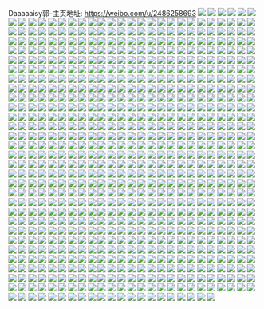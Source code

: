 Daaaaaisy郭-主页地址: https://weibo.com/u/2486258693 
![](https://wx4.sinaimg.cn/mw2000/94314c05ly1h9icnd72n7j20u0140491.jpg) 
![](https://wx4.sinaimg.cn/mw2000/94314c05ly1h9icneitvwj20u0140dq9.jpg) 
![](https://wx4.sinaimg.cn/mw2000/94314c05ly1h9icng8a59j20u0140tjy.jpg) 
![](https://wx4.sinaimg.cn/mw2000/94314c05ly1h9icnihebij20u0140gxl.jpg) 
![](https://wx4.sinaimg.cn/mw2000/94314c05ly1h8qrmyqh47j229i325qv6.jpg) 
![](https://wx4.sinaimg.cn/mw2000/94314c05ly1h8qrmxrlgdj20u0140qc4.jpg) 
![](https://wx4.sinaimg.cn/mw2000/94314c05ly1h8qrmzq7c1j235s2dc7wi.jpg) 
![](https://wx4.sinaimg.cn/mw2000/94314c05ly1h864pkay0zj20u014043g.jpg) 
![](https://wx4.sinaimg.cn/mw2000/94314c05ly1h864pkligpj20u0140jwb.jpg) 
![](https://wx4.sinaimg.cn/mw2000/94314c05ly1h7pvfwj2trj20u0140k12.jpg) 
![](https://wx4.sinaimg.cn/mw2000/94314c05ly1h7olfxv8mej23402c0qv6.jpg) 
![](https://wx4.sinaimg.cn/mw2000/94314c05ly1h72ir4ere6j20u0140mxr.jpg) 
![](https://wx4.sinaimg.cn/mw2000/94314c05ly1h72ir4mg4yj20u014074w.jpg) 
![](https://wx4.sinaimg.cn/mw2000/94314c05ly1h72ir42x04j22dc35su0x.jpg) 
![](https://wx4.sinaimg.cn/mw2000/94314c05ly1h72ir8fw48j22dc35skjm.jpg) 
![](https://wx4.sinaimg.cn/mw2000/94314c05ly1h72ir5qq28j22dc35s1kx.jpg) 
![](https://wx4.sinaimg.cn/mw2000/94314c05ly1h72ir7dndnj22dc35shdx.jpg) 
![](https://wx4.sinaimg.cn/mw2000/94314c05ly1h6qzwniaf5j235s2dcu0z.jpg) 
![](https://wx4.sinaimg.cn/mw2000/94314c05ly1h6qzwro7djj22dc35s1ky.jpg) 
![](https://wx4.sinaimg.cn/mw2000/94314c05ly1h6qzwothmbj235s2dckjn.jpg) 
![](https://wx4.sinaimg.cn/mw2000/94314c05ly1h6qzwpwa7aj235s2dc19p.jpg) 
![](https://wx4.sinaimg.cn/mw2000/94314c05ly1h6qzws4mxqj20u0140ahv.jpg) 
![](https://wx4.sinaimg.cn/mw2000/94314c05ly1h6qzwt5dnsj23k02o0kjn.jpg) 
![](https://wx4.sinaimg.cn/mw2000/94314c05ly1h6e1mlshpaj20u0140drz.jpg) 
![](https://wx4.sinaimg.cn/mw2000/94314c05ly1h6e1mmfji3j20u0140ae5.jpg) 
![](https://wx4.sinaimg.cn/mw2000/94314c05ly1h6d31rix4cj22o03k0npf.jpg) 
![](https://wx4.sinaimg.cn/mw2000/94314c05ly1h6d31sx0y9j22o03k07qm.jpg) 
![](https://wx4.sinaimg.cn/mw2000/94314c05ly1h6d31uiggaj22o03k0kjn.jpg) 
![](https://wx4.sinaimg.cn/mw2000/94314c05ly1h6d31xmi0aj22dc35sb2b.jpg) 
![](https://wx4.sinaimg.cn/mw2000/94314c05ly1h6d31wbasfj235s2dckj7.jpg) 
![](https://wx4.sinaimg.cn/mw2000/94314c05ly1h6d31zifpsj23k02o0x6p.jpg) 
![](https://wx4.sinaimg.cn/mw2000/94314c05ly1h63xmkpdhpj20u014046g.jpg) 
![](https://wx4.sinaimg.cn/mw2000/94314c05ly1h63xmkz1qjj20u01400tw.jpg) 
![](https://wx4.sinaimg.cn/mw2000/94314c05ly1h63xmlyraxj22dc35sb2a.jpg) 
![](https://wx4.sinaimg.cn/mw2000/94314c05ly1h63xmmd333j20u0140dh8.jpg) 
![](https://wx4.sinaimg.cn/mw2000/94314c05ly1h5w371y3sgj20u0140ase.jpg) 
![](https://wx4.sinaimg.cn/mw2000/94314c05ly1h5w372i5bwj20u0140nfq.jpg) 
![](https://wx4.sinaimg.cn/mw2000/94314c05ly1h5w3732sh6j20u0140nfr.jpg) 
![](https://wx4.sinaimg.cn/mw2000/94314c05ly1h5w373tw86j20u0140te2.jpg) 
![](https://wx4.sinaimg.cn/mw2000/94314c05ly1h5oyfae1igj235s2dc7wi.jpg) 
![](https://wx4.sinaimg.cn/mw2000/94314c05ly1h5oyfd3fnsj20u0140gsx.jpg) 
![](https://wx4.sinaimg.cn/mw2000/94314c05ly1h5oyfcflg9j22dc35shdu.jpg) 
![](https://wx4.sinaimg.cn/mw2000/94314c05ly1h5oyfdc109j20u00u0tdr.jpg) 
![](https://wx4.sinaimg.cn/mw2000/94314c05ly1h5oyfcur5rj20u0140qb8.jpg) 
![](https://wx4.sinaimg.cn/mw2000/94314c05ly1h5oyfbkd5pj22dc35s1kz.jpg) 
![](https://wx4.sinaimg.cn/mw2000/94314c05ly1h5mg3izj8zj20u0140ajx.jpg) 
![](https://wx4.sinaimg.cn/mw2000/94314c05ly1h5mg3h44vxj20u01407de.jpg) 
![](https://wx4.sinaimg.cn/mw2000/94314c05ly1h5mg3f1depj235s2dckjm.jpg) 
![](https://wx4.sinaimg.cn/mw2000/94314c05ly1h5mg3twilhj235s2dc7wk.jpg) 
![](https://wx4.sinaimg.cn/mw2000/94314c05ly1h5mg38x1wmj22c0340b2a.jpg) 
![](https://wx4.sinaimg.cn/mw2000/94314c05ly1h5mg3vbvl7j21be0zkalj.jpg) 
![](https://wx4.sinaimg.cn/mw2000/94314c05ly1h5gv1cgdpsj235s2dcu0y.jpg) 
![](https://wx4.sinaimg.cn/mw2000/94314c05ly1h5gv1dipzaj235s2dcx6q.jpg) 
![](https://wx4.sinaimg.cn/mw2000/94314c05ly1h5gv1dyofkj20u014049s.jpg) 
![](https://wx4.sinaimg.cn/mw2000/94314c05ly1h5ejbn6cpnj235s2dchdv.jpg) 
![](https://wx4.sinaimg.cn/mw2000/94314c05ly1h5awg96s5tj20u0140qbv.jpg) 
![](https://wx4.sinaimg.cn/mw2000/94314c05ly1h5awg9w07ej20u0140k0v.jpg) 
![](https://wx4.sinaimg.cn/mw2000/94314c05ly1h57v36z2pcj235s2dc1l0.jpg) 
![](https://wx4.sinaimg.cn/mw2000/94314c05ly1h57v37xt8ij235s2dcx6p.jpg) 
![](https://wx4.sinaimg.cn/mw2000/94314c05ly1h57v38s46yj235s2dcqv5.jpg) 
![](https://wx4.sinaimg.cn/mw2000/94314c05ly1h57v39olcfj235s2dc1ky.jpg) 
![](https://wx4.sinaimg.cn/mw2000/94314c05ly1h4zqczgc85j235s2dc4qr.jpg) 
![](https://wx4.sinaimg.cn/mw2000/94314c05ly1h4p0lr11nyj235s2dc4qr.jpg) 
![](https://wx4.sinaimg.cn/mw2000/94314c05ly1h4p0lsaraxj22dc35sqv6.jpg) 
![](https://wx4.sinaimg.cn/mw2000/94314c05ly1h4p0lu075pj235s2dckjn.jpg) 
![](https://wx4.sinaimg.cn/mw2000/94314c05ly1h4p0lycr6cj20u0140tju.jpg) 
![](https://wx4.sinaimg.cn/mw2000/94314c05ly1h4p0lve3mzj22dc35shdv.jpg) 
![](https://wx4.sinaimg.cn/mw2000/94314c05ly1h4p0lwcolfj22dc35skjm.jpg) 
![](https://wx4.sinaimg.cn/mw2000/94314c05ly1h4p0lzgkerj235s2dce82.jpg) 
![](https://wx4.sinaimg.cn/mw2000/94314c05ly1h4p0lxzzsij22dc35shdu.jpg) 
![](https://wx4.sinaimg.cn/mw2000/94314c05ly1h4p0m0g2h1j235s2dckjm.jpg) 
![](https://wx4.sinaimg.cn/mw2000/94314c05ly1h4p0m1ybbzj235s2dcx6q.jpg) 
![](https://wx4.sinaimg.cn/mw2000/94314c05ly1h4p0m37d30j235s2dcnpe.jpg) 
![](https://wx4.sinaimg.cn/mw2000/94314c05ly1h4p0ox0l5sj22dc35sqv8.jpg) 
![](https://wx4.sinaimg.cn/mw2000/94314c05ly1h4p0oyfmigj235s2dcnpf.jpg) 
![](https://wx4.sinaimg.cn/mw2000/94314c05ly1h48id3qusbj20u0140ajj.jpg) 
![](https://wx4.sinaimg.cn/mw2000/94314c05ly1h48id40hydj20u0140wm4.jpg) 
![](https://wx4.sinaimg.cn/mw2000/94314c05ly1h48id4a9saj20u014010y.jpg) 
![](https://wx4.sinaimg.cn/mw2000/94314c05ly1h48id4j216j20u0140zt2.jpg) 
![](https://wx4.sinaimg.cn/mw2000/94314c05ly1h43083s4rrj235s2dc4qq.jpg) 
![](https://wx4.sinaimg.cn/mw2000/94314c05ly1h430864r4sj235s2dcx6r.jpg) 
![](https://wx4.sinaimg.cn/mw2000/94314c05ly1h4308srie0j22dc35s7wi.jpg) 
![](https://wx4.sinaimg.cn/mw2000/94314c05ly1h43086z5icj20u0140qa9.jpg) 
![](https://wx4.sinaimg.cn/mw2000/94314c05ly1h4308851akj235s2dcu0y.jpg) 
![](https://wx4.sinaimg.cn/mw2000/94314c05ly1h43086os6cj20u0140wps.jpg) 
![](https://wx4.sinaimg.cn/mw2000/94314c05ly1h3x5tptfcgj22dc35sqv5.jpg) 
![](https://wx4.sinaimg.cn/mw2000/94314c05ly1h3x5tqoqypj22dc35s1ky.jpg) 
![](https://wx4.sinaimg.cn/mw2000/94314c05ly1h3x5trnl0pj22dc35se82.jpg) 
![](https://wx4.sinaimg.cn/mw2000/94314c05ly1h3x5tsi6xqj22dc35sqv5.jpg) 
![](https://wx4.sinaimg.cn/mw2000/94314c05ly1h3x5tt70t3j21o52odnpd.jpg) 
![](https://wx4.sinaimg.cn/mw2000/94314c05ly1h3x5tunddrj22dc35sb2b.jpg) 
![](https://wx4.sinaimg.cn/mw2000/94314c05ly1h35o5jlmadj235s2dcb2a.jpg) 
![](https://wx4.sinaimg.cn/mw2000/94314c05ly1h35o5l6tb4j235s2dc7wj.jpg) 
![](https://wx4.sinaimg.cn/mw2000/94314c05ly1h35o5lq48zj20u014049a.jpg) 
![](https://wx4.sinaimg.cn/mw2000/94314c05ly1h35o5i0kezj20u0140the.jpg) 
![](https://wx4.sinaimg.cn/mw2000/94314c05ly1h32efax2u9j20u0140dp9.jpg) 
![](https://wx4.sinaimg.cn/mw2000/94314c05ly1h32efbspgpj235s2dckjm.jpg) 
![](https://wx4.sinaimg.cn/mw2000/94314c05ly1h32efc3xkwj20u0140akk.jpg) 
![](https://wx4.sinaimg.cn/mw2000/94314c05ly1h2pg2423q5j235s2dc1kz.jpg) 
![](https://wx4.sinaimg.cn/mw2000/94314c05ly1h2pg1jlpgvj22eo37ku0x.jpg) 
![](https://wx4.sinaimg.cn/mw2000/94314c05ly1h2pg1imhxrj20u0140wqx.jpg) 
![](https://wx4.sinaimg.cn/mw2000/94314c05ly1h2pg1mj8kdj22dc35s7wl.jpg) 
![](https://wx4.sinaimg.cn/mw2000/94314c05ly1h22j4dvmirj20u0140gw7.jpg) 
![](https://wx4.sinaimg.cn/mw2000/94314c05ly1h22j4dk1pbj20u014013r.jpg) 
![](https://wx4.sinaimg.cn/mw2000/94314c05ly1h22j4erxwmj23k02o0x6p.jpg) 
![](https://wx4.sinaimg.cn/mw2000/94314c05ly1h22j4foxn9j22dc35s7wi.jpg) 
![](https://wx4.sinaimg.cn/mw2000/94314c05ly1h0pwn8mrgjj20u0140qck.jpg) 
![](https://wx4.sinaimg.cn/mw2000/94314c05ly1h0pwnc2qgxj20u0140jzd.jpg) 
![](https://wx4.sinaimg.cn/mw2000/94314c05ly1gzpxnd58opj216o1kwgxx.jpg) 
![](https://wx4.sinaimg.cn/mw2000/94314c05ly1gz8qzznxynj21mo2681kx.jpg) 
![](https://wx4.sinaimg.cn/mw2000/94314c05ly1gz8r01b1bbj21i820ab29.jpg) 
![](https://wx4.sinaimg.cn/mw2000/94314c05ly1gz8r02wglej21mo2684qp.jpg) 
![](https://wx4.sinaimg.cn/mw2000/94314c05ly1gz8r03s233j21mo268e81.jpg) 
![](https://wx4.sinaimg.cn/mw2000/94314c05ly1gykefa11e6j235s2dcu0x.jpg) 
![](https://wx4.sinaimg.cn/mw2000/94314c05ly1gykefc195rj235s2dcqv6.jpg) 
![](https://wx4.sinaimg.cn/mw2000/94314c05ly1gykefb6hpxj21o0280k9u.jpg) 
![](https://wx4.sinaimg.cn/mw2000/94314c05ly1gykef8y5tcj21o0280trq.jpg) 
![](https://wx4.sinaimg.cn/mw2000/94314c05ly1gy0hb49mzcj216o1kw1kx.jpg) 
![](https://wx4.sinaimg.cn/mw2000/94314c05ly1gy0hb4soe0j216o1kw4qg.jpg) 
![](https://wx4.sinaimg.cn/mw2000/94314c05ly1gxrfezepr1j216o1kwdwu.jpg) 
![](https://wx4.sinaimg.cn/mw2000/94314c05ly1gxrff04b1zj216o1kwqil.jpg) 
![](https://wx4.sinaimg.cn/mw2000/94314c05ly1gxrff0fxibj216o1kw7if.jpg) 
![](https://wx4.sinaimg.cn/mw2000/94314c05ly1gxrff1eyu2j22dc35snpe.jpg) 
![](https://wx4.sinaimg.cn/mw2000/94314c05ly1gxp4qogd1lj235s2dc1ky.jpg) 
![](https://wx4.sinaimg.cn/mw2000/94314c05ly1gx0y5ffhghj216o1kwtij.jpg) 
![](https://wx4.sinaimg.cn/mw2000/94314c05ly1gx0y5fv2tfj216o1kwgx1.jpg) 
![](https://wx4.sinaimg.cn/mw2000/94314c05ly1gx0y5gbee0j216o1kw7kx.jpg) 
![](https://wx4.sinaimg.cn/mw2000/94314c05ly1gx0y5h9e0dj216o1kwtrk.jpg) 
![](https://wx4.sinaimg.cn/mw2000/94314c05ly1gwynmv758cj216o1kwkdc.jpg) 
![](https://wx4.sinaimg.cn/mw2000/94314c05ly1gwynmw18syj216o1kw1bu.jpg) 
![](https://wx4.sinaimg.cn/mw2000/94314c05ly1gwrrhip6lej216o1kwndl.jpg) 
![](https://wx4.sinaimg.cn/mw2000/94314c05ly1gwrrhjwgynj216o1kw4qp.jpg) 
![](https://wx4.sinaimg.cn/mw2000/94314c05ly1gwrrhlvfymj22o03k01ky.jpg) 
![](https://wx4.sinaimg.cn/mw2000/94314c05ly1gwrrj1xdvgj235s2dckjm.jpg) 
![](https://wx4.sinaimg.cn/mw2000/94314c05ly1gwkte0tie5j235s2dc7wj.jpg) 
![](https://wx4.sinaimg.cn/mw2000/94314c05ly1gwktdws1bnj22o03k01ky.jpg) 
![](https://wx4.sinaimg.cn/mw2000/94314c05ly1gwktdybklbj235s2dcnpd.jpg) 
![](https://wx4.sinaimg.cn/mw2000/94314c05ly1gwkte9w36lj235s2dc1kz.jpg) 
![](https://wx4.sinaimg.cn/mw2000/94314c05ly1gwkte1ksy2j216o1kwdq0.jpg) 
![](https://wx4.sinaimg.cn/mw2000/94314c05ly1gwkte50o2yj235s2dc1kz.jpg) 
![](https://wx4.sinaimg.cn/mw2000/94314c05ly1gwkte5v1v3j21hc0o9k15.jpg) 
![](https://wx4.sinaimg.cn/mw2000/94314c05ly1gwkte7z82fj235s2dcb2a.jpg) 
![](https://wx4.sinaimg.cn/mw2000/94314c05ly1gwktezsb0lj21hc0o9gxe.jpg) 
![](https://wx4.sinaimg.cn/mw2000/94314c05ly1gwey5ar9v4j22dc2dcqv6.jpg) 
![](https://wx4.sinaimg.cn/mw2000/94314c05ly1gw8kbpwt23j22dc35s4qr.jpg) 
![](https://wx4.sinaimg.cn/mw2000/94314c05ly1gw8kboxsz9j216o1kwb0k.jpg) 
![](https://wx4.sinaimg.cn/mw2000/94314c05ly1gw8kbr266vj22o03k0b2a.jpg) 
![](https://wx4.sinaimg.cn/mw2000/94314c05ly1gvx5lmh6yxj235s2dcx6q.jpg) 
![](https://wx4.sinaimg.cn/mw2000/94314c05ly1gvx5lnhvrjj235s2dcu0y.jpg) 
![](https://wx4.sinaimg.cn/mw2000/94314c05ly1gvx5lodxhoj235s2dckjm.jpg) 
![](https://wx4.sinaimg.cn/mw2000/94314c05ly1gvx5lprn0vj235s2dc7wk.jpg) 
![](https://wx4.sinaimg.cn/mw2000/94314c05ly1gvx5lqv7ikj235s2dce83.jpg) 
![](https://wx4.sinaimg.cn/mw2000/94314c05ly1gvx5lsbbsgj235s2dc4qr.jpg) 
![](https://wx4.sinaimg.cn/mw2000/94314c05ly1gvx5ltqrdtj235s2dce83.jpg) 
![](https://wx4.sinaimg.cn/mw2000/94314c05ly1gvx5luutc1j22dc2dcqv6.jpg) 
![](https://wx4.sinaimg.cn/mw2000/94314c05ly1gvx5lw12cij22o02o0kjm.jpg) 
![](https://wx4.sinaimg.cn/mw2000/94314c05ly1gvrqn0bgqlj216o1kwk9z.jpg) 
![](https://wx4.sinaimg.cn/mw2000/94314c05ly1gvrqn0tu98j216o1kw7oy.jpg) 
![](https://wx4.sinaimg.cn/mw2000/94314c05ly1gvrqn1bc1yj216o1kwarp.jpg) 
![](https://wx4.sinaimg.cn/mw2000/002Ig5sFly1gvm5cgb60bj616o1kwkb502.jpg) 
![](https://wx4.sinaimg.cn/mw2000/002Ig5sFly1gvm5cfih5mj616o1kwqfy02.jpg) 
![](https://wx4.sinaimg.cn/mw2000/002Ig5sFly1gvm5ch4jm7j616o1kw18l02.jpg) 
![](https://wx4.sinaimg.cn/mw2000/002Ig5sFly1gvm5chk53ij616o1kwdta02.jpg) 
![](https://wx4.sinaimg.cn/mw2000/002Ig5sFly1gvjn41x2erj616o1kwwqb02.jpg) 
![](https://wx4.sinaimg.cn/mw2000/002Ig5sFly1gvjn42lrvpj616o1kwgxz02.jpg) 
![](https://wx4.sinaimg.cn/mw2000/002Ig5sFly1gv4nno8q2vj616o1kwdy502.jpg) 
![](https://wx4.sinaimg.cn/mw2000/002Ig5sFly1gv4nn8zp6tj616o1kwtq202.jpg) 
![](https://wx4.sinaimg.cn/mw2000/002Ig5sFly1gv4nn9kbkwj616o1kwh2202.jpg) 
![](https://wx4.sinaimg.cn/mw2000/002Ig5sFly1gv4nnafxvpj62dc35skjm02.jpg) 
![](https://wx4.sinaimg.cn/mw2000/002Ig5sFly1gv12yrom9yj62dc35skjm02.jpg) 
![](https://wx4.sinaimg.cn/mw2000/002Ig5sFly1gv12yttcmqj616o1kwdyr02.jpg) 
![](https://wx4.sinaimg.cn/mw2000/002Ig5sFly1gv12ysz32hj635s2dc7wi02.jpg) 
![](https://wx4.sinaimg.cn/mw2000/002Ig5sFly1gv12yucydoj616o1kwdsa02.jpg) 
![](https://wx4.sinaimg.cn/mw2000/002Ig5sFly1gv12yy867fj635s2dcnpf02.jpg) 
![](https://wx4.sinaimg.cn/mw2000/002Ig5sFly1gv12yw30h7j62dc35sqv602.jpg) 
![](https://wx4.sinaimg.cn/mw2000/002Ig5sFly1gv12yzr1xnj635s2dce8302.jpg) 
![](https://wx4.sinaimg.cn/mw2000/002Ig5sFly1gv12z0zomsj616o1kw7t002.jpg) 
![](https://wx4.sinaimg.cn/mw2000/002Ig5sFly1gv12zcbsl0j635s2dcx6r02.jpg) 
![](https://wx4.sinaimg.cn/mw2000/002Ig5sFly1guxiibu9d7j635s2dcqv602.jpg) 
![](https://wx4.sinaimg.cn/mw2000/002Ig5sFly1guxiie2dukj635s2dcb2a02.jpg) 
![](https://wx4.sinaimg.cn/mw2000/002Ig5sFly1guxiikmka0j635s2dcx6q02.jpg) 
![](https://wx4.sinaimg.cn/mw2000/002Ig5sFly1guxiinovmvj616o1kwk5m02.jpg) 
![](https://wx4.sinaimg.cn/mw2000/002Ig5sFly1gulw7j7tm2j61mo2687wh02.jpg) 
![](https://wx4.sinaimg.cn/mw2000/002Ig5sFly1gulw7kchufj61mo268e8102.jpg) 
![](https://wx4.sinaimg.cn/mw2000/002Ig5sFly1gulw7lc0duj61mo2684qp02.jpg) 
![](https://wx4.sinaimg.cn/mw2000/002Ig5sFly1gulw7m3xixj61mo268ki802.jpg) 
![](https://wx4.sinaimg.cn/mw2000/94314c05ly1gu61hqmnwej21mo268hav.jpg) 
![](https://wx4.sinaimg.cn/mw2000/94314c05ly1gu61hsgwi9j21o0280kcm.jpg) 
![](https://wx4.sinaimg.cn/mw2000/94314c05ly1gu61hvgrnsj22dc35s4qq.jpg) 
![](https://wx4.sinaimg.cn/mw2000/94314c05ly1gu61i0bionj235s2dc4qr.jpg) 
![](https://wx4.sinaimg.cn/mw2000/94314c05ly1gttcqjkjlij21mo2684qp.jpg) 
![](https://wx4.sinaimg.cn/mw2000/94314c05ly1gttcrrlal6j21mo2684qp.jpg) 
![](https://wx4.sinaimg.cn/mw2000/94314c05ly1gttcrt7mjgj22dc35s4qq.jpg) 
![](https://wx4.sinaimg.cn/mw2000/94314c05ly1gttcrv71jvj22dc35sb2a.jpg) 
![](https://wx4.sinaimg.cn/mw2000/94314c05ly1gttcrwof74j235s2dc7wi.jpg) 
![](https://wx4.sinaimg.cn/mw2000/94314c05ly1gttcryorksj235s2dce83.jpg) 
![](https://wx4.sinaimg.cn/mw2000/94314c05ly1gtix752880j22dc35s1kz.jpg) 
![](https://wx4.sinaimg.cn/mw2000/94314c05ly1gtix7786dgj21o0280dxf.jpg) 
![](https://wx4.sinaimg.cn/mw2000/94314c05ly1gtix76lfudj22dc35s1kz.jpg) 
![](https://wx4.sinaimg.cn/mw2000/94314c05ly1gtix75mrawj21o0280k9n.jpg) 
![](https://wx4.sinaimg.cn/mw2000/94314c05ly1gtgn0sai5yj21o0280e34.jpg) 
![](https://wx4.sinaimg.cn/mw2000/94314c05ly1gtgn0vgo0hj21o02807s5.jpg) 
![](https://wx4.sinaimg.cn/mw2000/94314c05ly1gtbmgcuyccj235s2dc1kz.jpg) 
![](https://wx4.sinaimg.cn/mw2000/94314c05ly1gtbmh52q7ij235s2dce85.jpg) 
![](https://wx4.sinaimg.cn/mw2000/94314c05ly1gtbmga1fauj22dc35sb2c.jpg) 
![](https://wx4.sinaimg.cn/mw2000/94314c05ly1gtbmgg2o35j21mo268nnv.jpg) 
![](https://wx4.sinaimg.cn/mw2000/94314c05ly1gtacscahq1j21mo2681kx.jpg) 
![](https://wx4.sinaimg.cn/mw2000/94314c05ly1gtacsdnm93j21mo268kh2.jpg) 
![](https://wx4.sinaimg.cn/mw2000/94314c05ly1gtacsd1wo4j21mo2687vv.jpg) 
![](https://wx4.sinaimg.cn/mw2000/94314c05ly1gtacsea8w6j21mo2681il.jpg) 
![](https://wx4.sinaimg.cn/mw2000/94314c05ly1gswwpy5i7cj21o0280e6h.jpg) 
![](https://wx4.sinaimg.cn/mw2000/94314c05ly1gswxiuui68j21o0280qu0.jpg) 
![](https://wx4.sinaimg.cn/mw2000/94314c05ly1gswxiwm8a4j22dc35skjm.jpg) 
![](https://wx4.sinaimg.cn/mw2000/94314c05ly1gswxiy6rzmj22dc35se82.jpg) 
![](https://wx4.sinaimg.cn/mw2000/94314c05ly1gsukkdic2vj22dc35s1kz.jpg) 
![](https://wx4.sinaimg.cn/mw2000/94314c05ly1gsukkgd2dhj21mo2681kx.jpg) 
![](https://wx4.sinaimg.cn/mw2000/94314c05ly1gsukkhjlnuj23k02o0qv6.jpg) 
![](https://wx4.sinaimg.cn/mw2000/94314c05ly1gsukkip4itj22dc35s1kz.jpg) 
![](https://wx4.sinaimg.cn/mw2000/94314c05ly1gsgte2j8ydj21o01rok9m.jpg) 
![](https://wx4.sinaimg.cn/mw2000/94314c05ly1gsgtewxk5fj21o0280npd.jpg) 
![](https://wx4.sinaimg.cn/mw2000/94314c05ly1gsgte3truwj22682wa4qr.jpg) 
![](https://wx4.sinaimg.cn/mw2000/94314c05ly1gsgtexug13j235s2dcqv5.jpg) 
![](https://wx4.sinaimg.cn/mw2000/94314c05ly1gs682os6d8j22682wau0y.jpg) 
![](https://wx4.sinaimg.cn/mw2000/94314c05ly1gs0lt1m56mj22682waqv5.jpg) 
![](https://wx4.sinaimg.cn/mw2000/94314c05ly1grskco7j8yj21mo2687wj.jpg) 
![](https://wx4.sinaimg.cn/mw2000/94314c05ly1grskcpj78kj22dc35s7wi.jpg) 
![](https://wx4.sinaimg.cn/mw2000/94314c05ly1grskcqtgmtj21mo268u0z.jpg) 
![](https://wx4.sinaimg.cn/mw2000/94314c05ly1grskcrpmg4j21mo268npe.jpg) 
![](https://wx4.sinaimg.cn/mw2000/94314c05ly1grnvrjge7gj235s2dc1ky.jpg) 
![](https://wx4.sinaimg.cn/mw2000/94314c05ly1grnqzggm83j235s2dcqv5.jpg) 
![](https://wx4.sinaimg.cn/mw2000/94314c05ly1grnqzlkvyhj22dc35su0z.jpg) 
![](https://wx4.sinaimg.cn/mw2000/94314c05ly1grnqzptbk6j22dc35s7wk.jpg) 
![](https://wx4.sinaimg.cn/mw2000/94314c05ly1grnqzv2l4lj21mo2681l0.jpg) 
![](https://wx4.sinaimg.cn/mw2000/94314c05ly1grkahshl1xj22dc35sb2c.jpg) 
![](https://wx4.sinaimg.cn/mw2000/94314c05ly1grkahujaq6j22dc35s1l0.jpg) 
![](https://wx4.sinaimg.cn/mw2000/94314c05ly1grkahxemhfj22dc35s1l0.jpg) 
![](https://wx4.sinaimg.cn/mw2000/94314c05ly1grj9nsyz5nj216o1kw7wh.jpg) 
![](https://wx4.sinaimg.cn/mw2000/94314c05ly1grj9nvyn9jj22dc35s4qq.jpg) 
![](https://wx4.sinaimg.cn/mw2000/94314c05ly1grh6g74oyvj21mo268hdv.jpg) 
![](https://wx4.sinaimg.cn/mw2000/94314c05ly1grh6g682btj21mo2684qs.jpg) 
![](https://wx4.sinaimg.cn/mw2000/94314c05ly1grh6g86ctij21mo2684qs.jpg) 
![](https://wx4.sinaimg.cn/mw2000/94314c05ly1grh6g97cjgj21mo2681l0.jpg) 
![](https://wx4.sinaimg.cn/mw2000/94314c05ly1gremdpuxugj21mo2687wj.jpg) 
![](https://wx4.sinaimg.cn/mw2000/94314c05ly1grdgc2ucdkj21mo268kjn.jpg) 
![](https://wx4.sinaimg.cn/mw2000/94314c05ly1grdgc4e6hfj22681mob2b.jpg) 
![](https://wx4.sinaimg.cn/mw2000/94314c05ly1grdgc6k3spj21mo268npf.jpg) 
![](https://wx4.sinaimg.cn/mw2000/94314c05ly1gr7nistg6vj23k02o04qr.jpg) 
![](https://wx4.sinaimg.cn/mw2000/94314c05ly1gr69txr27sj235s2dcu0z.jpg) 
![](https://wx4.sinaimg.cn/mw2000/94314c05ly1gr69ttkawzj235s2dcb2b.jpg) 
![](https://wx4.sinaimg.cn/mw2000/94314c05ly1gr69skvuc0j235s2dc1l0.jpg) 
![](https://wx4.sinaimg.cn/mw2000/94314c05ly1gr69srjq8hj235s2dcqv8.jpg) 
![](https://wx4.sinaimg.cn/mw2000/94314c05ly1gr69syd3x5j235s2dc7wk.jpg) 
![](https://wx4.sinaimg.cn/mw2000/94314c05ly1gr69td1misj235s2dcnpg.jpg) 
![](https://wx4.sinaimg.cn/mw2000/94314c05ly1gr69tj71exj235s2dcb2b.jpg) 
![](https://wx4.sinaimg.cn/mw2000/94314c05ly1gr69t3een8j216o1kw7wi.jpg) 
![](https://wx4.sinaimg.cn/mw2000/94314c05ly1gr69topc1tj235s2dc1l0.jpg) 
![](https://wx4.sinaimg.cn/mw2000/94314c05ly1gr4aoorc3gj235s2dcx6r.jpg) 
![](https://wx4.sinaimg.cn/mw2000/94314c05ly1gr1yrg7s19j22dc35s4qq.jpg) 
![](https://wx4.sinaimg.cn/mw2000/94314c05ly1gqvu5el9cmj22dc35snpe.jpg) 
![](https://wx4.sinaimg.cn/mw2000/94314c05ly1gqvu5f8sa5j216o1kwnpd.jpg) 
![](https://wx4.sinaimg.cn/mw2000/94314c05ly1gqr801iq0yj20u00u0avd.jpg) 
![](https://wx4.sinaimg.cn/mw2000/94314c05ly1gqr80109u7j235s2dchdw.jpg) 
![](https://wx4.sinaimg.cn/mw2000/94314c05ly1gqr7zy2a49j22dc35su0z.jpg) 
![](https://wx4.sinaimg.cn/mw2000/94314c05ly1gqr7zzlvzej22dc35sb2b.jpg) 
![](https://wx4.sinaimg.cn/mw2000/94314c05ly1gqolfpeu6mj216o1kwu0x.jpg) 
![](https://wx4.sinaimg.cn/mw2000/94314c05ly1gqolfq1lbvj216o1kwqv5.jpg) 
![](https://wx4.sinaimg.cn/mw2000/94314c05ly1gqolfqwsqjj235s2dcu0y.jpg) 
![](https://wx4.sinaimg.cn/mw2000/94314c05ly1gqolfrqeaej216o1kw4qq.jpg) 
![](https://wx4.sinaimg.cn/mw2000/94314c05ly1gqixa8c8vuj216o1kw4qq.jpg) 
![](https://wx4.sinaimg.cn/mw2000/94314c05ly1gqixa90qxgj235s2dckjm.jpg) 
![](https://wx4.sinaimg.cn/mw2000/94314c05ly1gqixarskgjj216o1kwqv5.jpg) 
![](https://wx4.sinaimg.cn/mw2000/94314c05ly1gqixa9v3tsj216o1kwe81.jpg) 
![](https://wx4.sinaimg.cn/mw2000/94314c05ly1gqixaalg6tj22dc35skjm.jpg) 
![](https://wx4.sinaimg.cn/mw2000/94314c05ly1gqixabpiblj22dc35sx6q.jpg) 
![](https://wx4.sinaimg.cn/mw2000/94314c05ly1gq5iomp7zfj22dc2dc1kz.jpg) 
![](https://wx4.sinaimg.cn/mw2000/94314c05ly1gq5iopwtywj22o02o0qv5.jpg) 
![](https://wx4.sinaimg.cn/mw2000/94314c05ly1gq5iot230pj216o1kw1ky.jpg) 
![](https://wx4.sinaimg.cn/mw2000/94314c05ly1gq5iovdvfej216o1kwqv5.jpg) 
![](https://wx4.sinaimg.cn/mw2000/94314c05ly1gq2twmc2toj235s2dckjn.jpg) 
![](https://wx4.sinaimg.cn/mw2000/94314c05ly1gq2twq8p8nj235s2dcb2b.jpg) 
![](https://wx4.sinaimg.cn/mw2000/94314c05ly1gq2twzi2twj235s2dcnpf.jpg) 
![](https://wx4.sinaimg.cn/mw2000/94314c05ly1gq2tx2fmjnj216o1kw7wi.jpg) 
![](https://wx4.sinaimg.cn/mw2000/94314c05ly1gq2tx3ku5nj20zu1b1nex.jpg) 
![](https://wx4.sinaimg.cn/mw2000/94314c05ly1gq2tx5vxpoj22dc35shdu.jpg) 
![](https://wx4.sinaimg.cn/mw2000/94314c05ly1gpw2ege5toj21w02io4qs.jpg) 
![](https://wx4.sinaimg.cn/mw2000/94314c05ly1gpw2ei8v25j22o03k0qv6.jpg) 
![](https://wx4.sinaimg.cn/mw2000/94314c05ly1gpw2el3bu2j23k02o0u10.jpg) 
![](https://wx4.sinaimg.cn/mw2000/94314c05ly1gpw2eha55mj23k02o0qv7.jpg) 
![](https://wx4.sinaimg.cn/mw2000/94314c05ly1gpu2oe3292j21w02iou0z.jpg) 
![](https://wx4.sinaimg.cn/mw2000/94314c05ly1gpu2ofy2djj22o03k0npe.jpg) 
![](https://wx4.sinaimg.cn/mw2000/94314c05ly1gpu2oisglhj22o03k0npe.jpg) 
![](https://wx4.sinaimg.cn/mw2000/94314c05ly1gpu2oluipjj23k02o0b2c.jpg) 
![](https://wx4.sinaimg.cn/mw2000/94314c05ly1gprpzkzu5vj21w02iou10.jpg) 
![](https://wx4.sinaimg.cn/mw2000/94314c05ly1gprpzoekrqj21w02io7wj.jpg) 
![](https://wx4.sinaimg.cn/mw2000/94314c05ly1gprpzrotcbj21w02ionpg.jpg) 
![](https://wx4.sinaimg.cn/mw2000/94314c05ly1gprpztelw1j21w02ioe84.jpg) 
![](https://wx4.sinaimg.cn/mw2000/94314c05ly1gplfzmotfaj22o02o0u0y.jpg) 
![](https://wx4.sinaimg.cn/mw2000/94314c05ly1gpgveewx8ij21w02ionpf.jpg) 
![](https://wx4.sinaimg.cn/mw2000/94314c05ly1gp5e1ocboxj21w02ioqv8.jpg) 
![](https://wx4.sinaimg.cn/mw2000/94314c05ly1gp28r2wp1vj23k02o01l0.jpg) 
![](https://wx4.sinaimg.cn/mw2000/94314c05ly1gp28r4jzanj21w01w0b2a.jpg) 
![](https://wx4.sinaimg.cn/mw2000/94314c05ly1gp28r6mm60j21w02iohdv.jpg) 
![](https://wx4.sinaimg.cn/mw2000/94314c05ly1gp28r8ayhfj21w02ionpf.jpg) 
![](https://wx4.sinaimg.cn/mw2000/94314c05ly1govbgogao8j22o02o0hdu.jpg) 
![](https://wx4.sinaimg.cn/mw2000/94314c05ly1govbgrhx52j22o02o0npe.jpg) 
![](https://wx4.sinaimg.cn/mw2000/94314c05ly1govbgwzdlvj22o02o0e83.jpg) 
![](https://wx4.sinaimg.cn/mw2000/94314c05ly1gots0zm0kaj22o02o0qv6.jpg) 
![](https://wx4.sinaimg.cn/mw2000/94314c05ly1gots13vid0j23k02o0b2b.jpg) 
![](https://wx4.sinaimg.cn/mw2000/94314c05ly1gots10o2dxj21w02ionpf.jpg) 
![](https://wx4.sinaimg.cn/mw2000/94314c05ly1gots11ss91j21w02iohdw.jpg) 
![](https://wx4.sinaimg.cn/mw2000/94314c05ly1gon2861depj21w02ioqv7.jpg) 
![](https://wx4.sinaimg.cn/mw2000/94314c05ly1goibe72kydj22o02o07wi.jpg) 
![](https://wx4.sinaimg.cn/mw2000/94314c05ly1goibe8t4ywj22o02o0qv6.jpg) 
![](https://wx4.sinaimg.cn/mw2000/94314c05ly1goibedh8tnj21w02io4qt.jpg) 
![](https://wx4.sinaimg.cn/mw2000/94314c05ly1goibeaqhewj23k02o0u0z.jpg) 
![](https://wx4.sinaimg.cn/mw2000/94314c05ly1gocufaw6k0j22o02o0hdu.jpg) 
![](https://wx4.sinaimg.cn/mw2000/94314c05ly1gocufcbyzmj22o02o04qs.jpg) 
![](https://wx4.sinaimg.cn/mw2000/94314c05ly1gocuf9uu5ej21w02iokjn.jpg) 
![](https://wx4.sinaimg.cn/mw2000/94314c05ly1gocuf8hm67j21w02iox6r.jpg) 
![](https://wx4.sinaimg.cn/mw2000/94314c05ly1go4oai6p5jj21w02iob2c.jpg) 
![](https://wx4.sinaimg.cn/mw2000/94314c05ly1go4oaks07oj21w02io1l0.jpg) 
![](https://wx4.sinaimg.cn/mw2000/94314c05ly1go4oao1hm7j21w02iokjn.jpg) 
![](https://wx4.sinaimg.cn/mw2000/94314c05ly1go4oaqpl5uj21w02io1l0.jpg) 
![](https://wx4.sinaimg.cn/mw2000/94314c05ly1gnw8585sf9j22o02o0u10.jpg) 
![](https://wx4.sinaimg.cn/mw2000/94314c05ly1gnuzc6xx0ij22o02o0b2b.jpg) 
![](https://wx4.sinaimg.cn/mw2000/94314c05ly1gnuaur2rv5j21w02iohdw.jpg) 
![](https://wx4.sinaimg.cn/mw2000/94314c05ly1gnuaus7314j21w02io4qs.jpg) 
![](https://wx4.sinaimg.cn/mw2000/94314c05ly1gnuaupmbspj21w02iokjo.jpg) 
![](https://wx4.sinaimg.cn/mw2000/94314c05ly1gnt92tph3nj20u01uo1kx.jpg) 
![](https://wx4.sinaimg.cn/mw2000/94314c05ly1gnqs8p4ynij23k02o0kjn.jpg) 
![](https://wx4.sinaimg.cn/mw2000/94314c05ly1gnp408zcl4j22o02o01ky.jpg) 
![](https://wx4.sinaimg.cn/mw2000/94314c05ly1gnlzb0fs77j22o02o0x6q.jpg) 
![](https://wx4.sinaimg.cn/mw2000/94314c05ly1gnlzb1ok2hj22o02o01l0.jpg) 
![](https://wx4.sinaimg.cn/mw2000/94314c05ly1gnlzb39k6mj21w02ionpf.jpg) 
![](https://wx4.sinaimg.cn/mw2000/94314c05ly1gnlzb4p92gj21w02io7wk.jpg) 
![](https://wx4.sinaimg.cn/mw2000/94314c05ly1gnigool1grj21w02ioe84.jpg) 
![](https://wx4.sinaimg.cn/mw2000/94314c05ly1gnigpnzdlgj21w02iox6s.jpg) 
![](https://wx4.sinaimg.cn/mw2000/94314c05ly1gnigprksctj21w02iohdw.jpg) 
![](https://wx4.sinaimg.cn/mw2000/94314c05ly1gnh7mbs192j22o02o0b2b.jpg) 
![](https://wx4.sinaimg.cn/mw2000/94314c05ly1gng7batiygj21w02iob2c.jpg) 
![](https://wx4.sinaimg.cn/mw2000/94314c05ly1gng7bcmnkqj21w02iou10.jpg) 
![](https://wx4.sinaimg.cn/mw2000/94314c05ly1gng7bec360j21w02io1l0.jpg) 
![](https://wx4.sinaimg.cn/mw2000/94314c05ly1gng7bfvsd9j22o02o0x6q.jpg) 
![](https://wx4.sinaimg.cn/mw2000/94314c05ly1gnf2prpggrj22o02o0e82.jpg) 
![](https://wx4.sinaimg.cn/mw2000/94314c05ly1gndwu963wvj22o02o07wi.jpg) 
![](https://wx4.sinaimg.cn/mw2000/94314c05ly1gndwu9zgv2j22o02o07wi.jpg) 
![](https://wx4.sinaimg.cn/mw2000/94314c05ly1gndwub6ui3j21w02iob2c.jpg) 
![](https://wx4.sinaimg.cn/mw2000/94314c05ly1gndwubvkjnj22o02o0qv5.jpg) 
![](https://wx4.sinaimg.cn/mw2000/94314c05ly1gnbozhgdvrj22o02o0x6r.jpg) 
![](https://wx4.sinaimg.cn/mw2000/94314c05ly1gnbozfnk8gj22o02o0e84.jpg) 
![](https://wx4.sinaimg.cn/mw2000/94314c05ly1gnbozion89j22o02o01kz.jpg) 
![](https://wx4.sinaimg.cn/mw2000/94314c05ly1gnbozkaaq6j21w02ioe84.jpg) 
![](https://wx4.sinaimg.cn/mw2000/94314c05ly1gnbozmfevoj21w02iokjo.jpg) 
![](https://wx4.sinaimg.cn/mw2000/94314c05ly1gnbozq0c95j21w02iokjo.jpg) 
![](https://wx4.sinaimg.cn/mw2000/94314c05ly1gnag8iatf2j21w02iokjn.jpg) 
![](https://wx4.sinaimg.cn/mw2000/94314c05ly1gnag8jjs9kj21w02iob2b.jpg) 
![](https://wx4.sinaimg.cn/mw2000/94314c05ly1gnag8klq6wj21w02ioe83.jpg) 
![](https://wx4.sinaimg.cn/mw2000/94314c05ly1gn6phxvx32j21w02iox6r.jpg) 
![](https://wx4.sinaimg.cn/mw2000/94314c05ly1gn6phzh1i3j21w02io7wk.jpg) 
![](https://wx4.sinaimg.cn/mw2000/94314c05ly1gn6pi2n8r2j21w02iox6r.jpg) 
![](https://wx4.sinaimg.cn/mw2000/94314c05ly1gn6pjz8l06j21w02ioqv7.jpg) 
![](https://wx4.sinaimg.cn/mw2000/94314c05ly1gn3fwk75ghj21w02ionpf.jpg) 
![](https://wx4.sinaimg.cn/mw2000/94314c05ly1gn3fwl6tsuj22o02o0e84.jpg) 
![](https://wx4.sinaimg.cn/mw2000/94314c05ly1gn3fwlodnnj20qo0zkjt2.jpg) 
![](https://wx4.sinaimg.cn/mw2000/94314c05ly1gn3fwmdikpj22o02o04qr.jpg) 
![](https://wx4.sinaimg.cn/mw2000/94314c05ly1gn33li63faj22o02o0e83.jpg) 
![](https://wx4.sinaimg.cn/mw2000/94314c05ly1gmz4c2radwj22o02o0kjm.jpg) 
![](https://wx4.sinaimg.cn/mw2000/94314c05ly1gmz4l8ztpaj215s0u0kez.jpg) 
![](https://wx4.sinaimg.cn/mw2000/94314c05ly1gmwfbk8gfgj23k02o0b2d.jpg) 
![](https://wx4.sinaimg.cn/mw2000/94314c05ly1gmwfblz8frj22o03k0b2b.jpg) 
![](https://wx4.sinaimg.cn/mw2000/94314c05ly1gmwfbndvfpj23k02o0e83.jpg) 
![](https://wx4.sinaimg.cn/mw2000/94314c05ly1gmwfbpasbkj21w02iob2b.jpg) 
![](https://wx4.sinaimg.cn/mw2000/94314c05ly1gmoncpqs5pj21w02iou0y.jpg) 
![](https://wx4.sinaimg.cn/mw2000/94314c05ly1gmnd9hl1ohj22o02o0qv7.jpg) 
![](https://wx4.sinaimg.cn/mw2000/94314c05ly1gmn2onl345j22o02o0x6p.jpg) 
![](https://wx4.sinaimg.cn/mw2000/94314c05ly1gmn2p3dqt5j20j60lk1kx.jpg) 
![](https://wx4.sinaimg.cn/mw2000/94314c05ly1gmn2qnl17vj21w02ioqv7.jpg) 
![](https://wx4.sinaimg.cn/mw2000/94314c05ly1gmecrkrbh4j24g02yo1l5.jpg) 
![](https://wx4.sinaimg.cn/mw2000/94314c05ly1gm9fs3321dj22o02o0u0x.jpg) 
![](https://wx4.sinaimg.cn/mw2000/94314c05ly1gm9fs4he5uj22o02o0u0y.jpg) 
![](https://wx4.sinaimg.cn/mw2000/94314c05ly1gm98aaawbhj21w02iox6r.jpg) 
![](https://wx4.sinaimg.cn/mw2000/94314c05ly1gm98ad44zcj22o02o0hdw.jpg) 
![](https://wx4.sinaimg.cn/mw2000/94314c05ly1gm98aigcf3j22o02o0u0y.jpg) 
![](https://wx4.sinaimg.cn/mw2000/94314c05ly1gm98dq82asj22o02o0b2d.jpg) 
![](https://wx4.sinaimg.cn/mw2000/94314c05ly1gm8k57c7sgj22a91yfe81.jpg) 
![](https://wx4.sinaimg.cn/mw2000/94314c05ly1gm8k594pygj22o03k01l0.jpg) 
![](https://wx4.sinaimg.cn/mw2000/94314c05ly1gm3n4th7zlj20u0140x67.jpg) 
![](https://wx4.sinaimg.cn/mw2000/94314c05ly1gm28q5tzhij22o02o0x6q.jpg) 
![](https://wx4.sinaimg.cn/mw2000/94314c05ly1gm28q4qjfmj22o02o07wi.jpg) 
![](https://wx4.sinaimg.cn/mw2000/94314c05ly1gm28q6pc77j22o02o01kz.jpg) 
![](https://wx4.sinaimg.cn/mw2000/94314c05ly1gm28q7mc3yj21w02io1ky.jpg) 
![](https://wx4.sinaimg.cn/mw2000/94314c05ly1gm28q3rd0tj21w02ioe83.jpg) 
![](https://wx4.sinaimg.cn/mw2000/94314c05ly1gm28r3j6p2j21w02iokjm.jpg) 
![](https://wx4.sinaimg.cn/mw2000/94314c05ly1gm1os6e1xdj20u00u010h.jpg) 
![](https://wx4.sinaimg.cn/mw2000/94314c05ly1glqretnezbj20u0140q76.jpg) 
![](https://wx4.sinaimg.cn/mw2000/94314c05ly1gljkw6f28uj21w02iox6q.jpg) 
![](https://wx4.sinaimg.cn/mw2000/94314c05ly1gl381rsqafj21w02iou0z.jpg) 
![](https://wx4.sinaimg.cn/mw2000/94314c05ly1gkus8mt5y6j22o02o0u0y.jpg) 
![](https://wx4.sinaimg.cn/mw2000/94314c05ly1gkus8pewakj23k02o0qv9.jpg) 
![](https://wx4.sinaimg.cn/mw2000/94314c05ly1gkus8qsh56j22o02o07wi.jpg) 
![](https://wx4.sinaimg.cn/mw2000/94314c05ly1gkus8s8owrj22o02o0qv6.jpg) 
![](https://wx4.sinaimg.cn/mw2000/94314c05ly1gkus8tkij5j22o02o0e82.jpg) 
![](https://wx4.sinaimg.cn/mw2000/94314c05ly1gkus8up05tj22o02o0e82.jpg) 
![](https://wx4.sinaimg.cn/mw2000/94314c05ly1gkus8wce2aj21w02iohdv.jpg) 
![](https://wx4.sinaimg.cn/mw2000/94314c05ly1gkus8xvou8j21w02iob2b.jpg) 
![](https://wx4.sinaimg.cn/mw2000/94314c05ly1gkus8zj38pj21w02ioqv6.jpg) 
![](https://wx4.sinaimg.cn/mw2000/94314c05ly1gkphncnpozj20u0140qtl.jpg) 
![](https://wx4.sinaimg.cn/mw2000/94314c05ly1gkphnd6n3sj20u0140h87.jpg) 
![](https://wx4.sinaimg.cn/mw2000/94314c05ly1gkphndq7o4j20u0140nn8.jpg) 
![](https://wx4.sinaimg.cn/mw2000/94314c05ly1gkphne6s7hj20u0140k97.jpg) 
![](https://wx4.sinaimg.cn/mw2000/94314c05ly1gkj174563dj20u0140e6r.jpg) 
![](https://wx4.sinaimg.cn/mw2000/94314c05ly1gkj174mjpuj20u01401kx.jpg) 
![](https://wx4.sinaimg.cn/mw2000/94314c05ly1gkfqfreg2zj20u01401kx.jpg) 
![](https://wx4.sinaimg.cn/mw2000/94314c05ly1gkfqfrrd1mj20j50kvgor.jpg) 
![](https://wx4.sinaimg.cn/mw2000/94314c05ly1gk2z79ua0tj20u0140dl7.jpg) 
![](https://wx4.sinaimg.cn/mw2000/94314c05ly1gk2z7ad078j20u0140gpz.jpg) 
![](https://wx4.sinaimg.cn/mw2000/94314c05ly1gk2z7b0c1qj20u0140n36.jpg) 
![](https://wx4.sinaimg.cn/mw2000/94314c05ly1gjze8cdkqvj20u01401kx.jpg) 
![](https://wx4.sinaimg.cn/mw2000/94314c05ly1gjze8cxanpj20u01401kx.jpg) 
![](https://wx4.sinaimg.cn/mw2000/94314c05ly1gjze8egfhdj20u0140nlf.jpg) 
![](https://wx4.sinaimg.cn/mw2000/94314c05ly1gjze989k4ej20u01407sk.jpg) 
![](https://wx4.sinaimg.cn/mw2000/94314c05ly1gjze8vnz4gj22o02o01kz.jpg) 
![](https://wx4.sinaimg.cn/mw2000/94314c05ly1gjze8dx006j22o02o0x6q.jpg) 
![](https://wx4.sinaimg.cn/mw2000/94314c05ly1gjlnw1ncl1j20u00u0q5s.jpg) 
![](https://wx4.sinaimg.cn/mw2000/94314c05ly1gjlnw2ahftj20u00u0n0q.jpg) 
![](https://wx4.sinaimg.cn/mw2000/94314c05ly1gjlnw2xo4jj20u0140dle.jpg) 
![](https://wx4.sinaimg.cn/mw2000/94314c05ly1gjlnw4tkosj20u0140aei.jpg) 
![](https://wx4.sinaimg.cn/mw2000/94314c05ly1gji7yc4ecmj20u0140tes.jpg) 
![](https://wx4.sinaimg.cn/mw2000/94314c05ly1gji7yd6375j20u01407a5.jpg) 
![](https://wx4.sinaimg.cn/mw2000/94314c05ly1gji7yea7slj20u00u0wjy.jpg) 
![](https://wx4.sinaimg.cn/mw2000/94314c05ly1gji7yf5nyfj20u00u0mzs.jpg) 
![](https://wx4.sinaimg.cn/mw2000/94314c05ly1gji7yg0i3xj20u00u0779.jpg) 
![](https://wx4.sinaimg.cn/mw2000/94314c05ly1gji7yh1g28j20u00u077p.jpg) 
![](https://wx4.sinaimg.cn/mw2000/94314c05ly1gji7yiarkfj20u00u0q63.jpg) 
![](https://wx4.sinaimg.cn/mw2000/94314c05ly1gji7yjahxuj20u00u0afa.jpg) 
![](https://wx4.sinaimg.cn/mw2000/94314c05ly1gji7yk2hljj20u00u0gpj.jpg) 
![](https://wx4.sinaimg.cn/mw2000/94314c05ly1gjdkibc69tj22bc2bcb2a.jpg) 
![](https://wx4.sinaimg.cn/mw2000/94314c05ly1gjdkictdbaj22o02o07wj.jpg) 
![](https://wx4.sinaimg.cn/mw2000/94314c05ly1gjdkij7jahj22o02o0x6q.jpg) 
![](https://wx4.sinaimg.cn/mw2000/94314c05ly1gjdkigols9j22o03k0qv7.jpg) 
![](https://wx4.sinaimg.cn/mw2000/94314c05ly1gjdkikcduvj20u0140qje.jpg) 
![](https://wx4.sinaimg.cn/mw2000/94314c05ly1gjdkja2q7ij22o02o0kjm.jpg) 
![](https://wx4.sinaimg.cn/mw2000/94314c05ly1gj9ymf4l41j20u00u0gt0.jpg) 
![](https://wx4.sinaimg.cn/mw2000/94314c05ly1gj9ymfqh5pj20u00u078h.jpg) 
![](https://wx4.sinaimg.cn/mw2000/94314c05ly1gj9ymhu9yaj20u00u0dkl.jpg) 
![](https://wx4.sinaimg.cn/mw2000/94314c05ly1gj9ymg1fhij20u0140qa1.jpg) 
![](https://wx4.sinaimg.cn/mw2000/94314c05ly1gj8ko0qg8xj20u00u0gqt.jpg) 
![](https://wx4.sinaimg.cn/mw2000/94314c05ly1gj8ko1ryp7j20u00u0101.jpg) 
![](https://wx4.sinaimg.cn/mw2000/94314c05ly1gj8knz6k82j20u00u0n2t.jpg) 
![](https://wx4.sinaimg.cn/mw2000/94314c05ly1gj8ko2q6ngj20u00u0guq.jpg) 
![](https://wx4.sinaimg.cn/mw2000/94314c05ly1gj8ko40xo0j20u00u0dla.jpg) 
![](https://wx4.sinaimg.cn/mw2000/94314c05ly1gj8ko4t9cpj20u00u0jxj.jpg) 
![](https://wx4.sinaimg.cn/mw2000/94314c05ly1gj7rh4eks3j22o02o0x6r.jpg) 
![](https://wx4.sinaimg.cn/mw2000/94314c05ly1gj5wbozkbrj21ha0u0noi.jpg) 
![](https://wx4.sinaimg.cn/mw2000/94314c05ly1gj3nspj8vjj20u01401kx.jpg) 
![](https://wx4.sinaimg.cn/mw2000/94314c05ly1giyn3u9qafj22io2iohdu.jpg) 
![](https://wx4.sinaimg.cn/mw2000/94314c05ly1giwq4h2ozbj22bc2bcqv6.jpg) 
![](https://wx4.sinaimg.cn/mw2000/94314c05ly1giwq4ipog0j22bc2bc7wj.jpg) 
![](https://wx4.sinaimg.cn/mw2000/94314c05ly1giwq4js050j22bc2bcqv6.jpg) 
![](https://wx4.sinaimg.cn/mw2000/94314c05ly1giwq4kmr7jj22bc2bcnpe.jpg) 
![](https://wx4.sinaimg.cn/mw2000/94314c05ly1gisqggqznyj20u0140tuz.jpg) 
![](https://wx4.sinaimg.cn/mw2000/94314c05ly1gisqghid65j21c01c07wh.jpg) 
![](https://wx4.sinaimg.cn/mw2000/94314c05ly1gisqgi6qz9j21c01c04qp.jpg) 
![](https://wx4.sinaimg.cn/mw2000/94314c05ly1gilexx9akuj21400u00yz.jpg) 
![](https://wx4.sinaimg.cn/mw2000/94314c05ly1gilexzbvhgj20u0140k3u.jpg) 
![](https://wx4.sinaimg.cn/mw2000/94314c05ly1giley4a6x6j20u0140am0.jpg) 
![](https://wx4.sinaimg.cn/mw2000/94314c05ly1giley2alfaj20u0140jv6.jpg) 
![](https://wx4.sinaimg.cn/mw2000/94314c05ly1giley0d7hmj20u0140dk6.jpg) 
![](https://wx4.sinaimg.cn/mw2000/94314c05ly1giley1e49kj20u0140dje.jpg) 
![](https://wx4.sinaimg.cn/mw2000/94314c05ly1gik4c0md5jj22zo3zkkjn.jpg) 
![](https://wx4.sinaimg.cn/mw2000/94314c05ly1gik4c2881oj21hc1z4b2b.jpg) 
![](https://wx4.sinaimg.cn/mw2000/94314c05ly1gik4c2woumj21r61347wh.jpg) 
![](https://wx4.sinaimg.cn/mw2000/94314c05ly1gik4c48za5j22o03k0npf.jpg) 
![](https://wx4.sinaimg.cn/mw2000/94314c05ly1gic8w3uwrdj20u0140n03.jpg) 
![](https://wx4.sinaimg.cn/mw2000/94314c05ly1gic8wko98tj20u014042r.jpg) 
![](https://wx4.sinaimg.cn/mw2000/94314c05ly1gic8wlr89aj20u0140799.jpg) 
![](https://wx4.sinaimg.cn/mw2000/94314c05ly1ghu4bqpmxfj21hc1z44qr.jpg) 
![](https://wx4.sinaimg.cn/mw2000/94314c05ly1ghu4bsk3oaj21sc2dskjr.jpg) 
![](https://wx4.sinaimg.cn/mw2000/94314c05ly1ghu4bx1yb8j21hc1z4b2b.jpg) 
![](https://wx4.sinaimg.cn/mw2000/94314c05ly1ghu4bymi7gj23k02o0npf.jpg) 
![](https://wx4.sinaimg.cn/mw2000/94314c05ly1ghfqjnayvkj22c0340kjo.jpg) 
![](https://wx4.sinaimg.cn/mw2000/94314c05ly1ghfqjoo6mdj21hc1z41kz.jpg) 
![](https://wx4.sinaimg.cn/mw2000/94314c05ly1gh3fdzq3qej20u0140tgb.jpg) 
![](https://wx4.sinaimg.cn/mw2000/94314c05ly1gh3fe3idmcj20u0140jyo.jpg) 
![](https://wx4.sinaimg.cn/mw2000/94314c05ly1gh3feb7ff1j20u0140dov.jpg) 
![](https://wx4.sinaimg.cn/mw2000/94314c05ly1gh3fe7a4gij20u01407c0.jpg) 
![](https://wx4.sinaimg.cn/mw2000/94314c05ly1ggf1sjlln7j22o03k01l0.jpg) 
![](https://wx4.sinaimg.cn/mw2000/94314c05ly1ggf1sl4uiij22o03k0hdv.jpg) 
![](https://wx4.sinaimg.cn/mw2000/94314c05ly1ggf1smjbkjj23k02o01l1.jpg) 
![](https://wx4.sinaimg.cn/mw2000/94314c05ly1ggf1sndojwj23k02o07wi.jpg) 
![](https://wx4.sinaimg.cn/mw2000/94314c05ly1gg18idrp5pj21hc1z4e82.jpg) 
![](https://wx4.sinaimg.cn/mw2000/94314c05ly1gg18ieoxbhj21hc1z4u0y.jpg) 
![](https://wx4.sinaimg.cn/mw2000/94314c05ly1gg18krzxhzj21hc1z4u0y.jpg) 
![](https://wx4.sinaimg.cn/mw2000/94314c05ly1gg18kstnmsj21hc1z4hdu.jpg) 
![](https://wx4.sinaimg.cn/mw2000/94314c05ly1gft4pmpaxhj21hc1z4x6q.jpg) 
![](https://wx4.sinaimg.cn/mw2000/94314c05ly1gft4plrn31j21hc1z4b2b.jpg) 
![](https://wx4.sinaimg.cn/mw2000/94314c05ly1gft4pkndo3j21hc1z47wj.jpg) 
![](https://wx4.sinaimg.cn/mw2000/94314c05ly1gft4pnorqxj21hc1z4kjn.jpg) 
![](https://wx4.sinaimg.cn/mw2000/94314c05ly1gfkvl9xj8ij21hc1z47wj.jpg) 
![](https://wx4.sinaimg.cn/mw2000/94314c05ly1gfkvlarhrqj21hc1z41kz.jpg) 
![](https://wx4.sinaimg.cn/mw2000/94314c05ly1gfbqqjf2p0j23k02o0e84.jpg) 
![](https://wx4.sinaimg.cn/mw2000/94314c05ly1gfbqql11cuj22o03k0b2b.jpg) 
![](https://wx4.sinaimg.cn/mw2000/94314c05ly1gfbqqnahzgj23k02o0qv8.jpg) 
![](https://wx4.sinaimg.cn/mw2000/94314c05ly1gedtg99n25j22o03k0npf.jpg) 
![](https://wx4.sinaimg.cn/mw2000/94314c05ly1gedtgb5xyvj22o03k0u10.jpg) 
![](https://wx4.sinaimg.cn/mw2000/94314c05ly1gedtgc9kbdj21hc1z41kz.jpg) 
![](https://wx4.sinaimg.cn/mw2000/94314c05ly1gedtgd522hj21hc1z44qr.jpg) 
![](https://wx4.sinaimg.cn/mw2000/94314c05ly1ge3szsewthj21hc1z4kjm.jpg) 
![](https://wx4.sinaimg.cn/mw2000/94314c05ly1ge3sztca5cj21hc1z4hdu.jpg) 
![](https://wx4.sinaimg.cn/mw2000/94314c05ly1gdz5wf971oj21hc1z4qv6.jpg) 
![](https://wx4.sinaimg.cn/mw2000/94314c05ly1gdhy1tvo5sj22o02o0npe.jpg) 
![](https://wx4.sinaimg.cn/mw2000/94314c05ly1gdgaevz1nij20u00u0tlq.jpg) 
![](https://wx4.sinaimg.cn/mw2000/94314c05ly1gdgaew9vanj20u00u0aoz.jpg) 
![](https://wx4.sinaimg.cn/mw2000/94314c05ly1gdgaeys408j22zo3zk7wj.jpg) 
![](https://wx4.sinaimg.cn/mw2000/94314c05ly1gdgaf0w48bj21hc1z41kz.jpg) 
![](https://wx4.sinaimg.cn/mw2000/94314c05ly1gd73ne4ccjj22o03k07wo.jpg) 
![](https://wx4.sinaimg.cn/mw2000/94314c05ly1gabn11492nj22o02o0hdv.jpg) 
![](https://wx4.sinaimg.cn/mw2000/94314c05ly1gabn12c186j22o02o0x6r.jpg) 
![](https://wx4.sinaimg.cn/mw2000/94314c05ly1g9okmgfoqsj23k02o01l0.jpg) 
![](https://wx4.sinaimg.cn/mw2000/94314c05ly1g9okmb49zdj21400u0age.jpg) 
![](https://wx4.sinaimg.cn/mw2000/94314c05ly1g9okmahtcjj23402c0qv8.jpg) 
![](https://wx4.sinaimg.cn/mw2000/94314c05ly1g9okme61uxj23k02o07wk.jpg) 
![](https://wx4.sinaimg.cn/mw2000/94314c05ly1g9okmj4i91j21f01w0hdt.jpg) 
![](https://wx4.sinaimg.cn/mw2000/94314c05ly1g9okmhwj9gj218x1o0b2a.jpg) 
![](https://wx4.sinaimg.cn/mw2000/94314c05ly1g9gbgjd8ofj20u00u0dl5.jpg) 
![](https://wx4.sinaimg.cn/mw2000/94314c05ly1g9gbgkq0huj20u00u0teh.jpg) 
![](https://wx4.sinaimg.cn/mw2000/94314c05ly1g9gbgv004ej20v60u011x.jpg) 
![](https://wx4.sinaimg.cn/mw2000/94314c05ly1g9gbgi1qb1j20u00u0q6v.jpg) 
![](https://wx4.sinaimg.cn/mw2000/94314c05ly1g9gbgfb3k9j21400u0wme.jpg) 
![](https://wx4.sinaimg.cn/mw2000/94314c05ly1g9gbggt4dnj21400u0tg3.jpg) 
![](https://wx4.sinaimg.cn/mw2000/94314c05ly1g9gbgea459j20u00u00vd.jpg) 
![](https://wx4.sinaimg.cn/mw2000/94314c05ly1g9gbgnk36bj20u0140n2a.jpg) 
![](https://wx4.sinaimg.cn/mw2000/94314c05ly1g9gbglz39cj20u0140aeg.jpg) 
![](https://wx4.sinaimg.cn/mw2000/94314c05ly1g91a30kl09j20u0140wl4.jpg) 
![](https://wx4.sinaimg.cn/mw2000/94314c05ly1g91a31a0tpj20u01a641a.jpg) 
![](https://wx4.sinaimg.cn/mw2000/94314c05ly1g91a56y0d8j20u00u0di9.jpg) 
![](https://wx4.sinaimg.cn/mw2000/94314c05ly1g91a33urt2j20u00u0djn.jpg) 
![](https://wx4.sinaimg.cn/mw2000/94314c05ly1g91a32j23rj21400u00xj.jpg) 
![](https://wx4.sinaimg.cn/mw2000/94314c05ly1g91a34kqb9j20u0140dk9.jpg) 
![](https://wx4.sinaimg.cn/mw2000/94314c05ly1g8sugwfkq0j20u0140tij.jpg) 
![](https://wx4.sinaimg.cn/mw2000/94314c05ly1g8om2kwbjhj20u0140tb0.jpg) 
![](https://wx4.sinaimg.cn/mw2000/94314c05ly1g8om2lcvbpj20u0140773.jpg) 
![](https://wx4.sinaimg.cn/mw2000/94314c05ly1g8om2m806bj20u00zejte.jpg) 
![](https://wx4.sinaimg.cn/mw2000/94314c05ly1g8om2nn79kj21400u0q7s.jpg) 
![](https://wx4.sinaimg.cn/mw2000/94314c05ly1g8l2jnsy6wj22o03k04qu.jpg) 
![](https://wx4.sinaimg.cn/mw2000/94314c05ly1g8iorqrdudj22o03k01kz.jpg) 
![](https://wx4.sinaimg.cn/mw2000/94314c05ly1g8ct8rcdtlj22zs400qv8.jpg) 
![](https://wx4.sinaimg.cn/mw2000/94314c05ly1g8ct8sfwzhj218x1o04qq.jpg) 
![](https://wx4.sinaimg.cn/mw2000/94314c05ly1g83le0jhauj22zs400hdw.jpg) 
![](https://wx4.sinaimg.cn/mw2000/94314c05ly1g83le20lxuj22zs400hdw.jpg) 
![](https://wx4.sinaimg.cn/mw2000/94314c05ly1g83le6kdvdj22o03k0nph.jpg) 
![](https://wx4.sinaimg.cn/mw2000/94314c05ly1g83le84s1fj22o03k0kjo.jpg) 
![](https://wx4.sinaimg.cn/mw2000/94314c05ly1g80c2x9enxj235q2dbb2d.jpg) 
![](https://wx4.sinaimg.cn/mw2000/94314c05ly1g80c30pabkj22o03k0e88.jpg) 
![](https://wx4.sinaimg.cn/mw2000/94314c05ly1g80c33dphhj22o03k07wm.jpg) 
![](https://wx4.sinaimg.cn/mw2000/94314c05ly1g7vl9kq89jj20u01427ad.jpg) 
![](https://wx4.sinaimg.cn/mw2000/94314c05ly1g7vl9mvwg2j20u0142wly.jpg) 
![](https://wx4.sinaimg.cn/mw2000/94314c05ly1g7vl9odk0mj20u0142wkw.jpg) 
![](https://wx4.sinaimg.cn/mw2000/94314c05ly1g7vl9pjrjzj21400u0th2.jpg) 
![](https://wx4.sinaimg.cn/mw2000/94314c05ly1g7vl9rh1o7j20u00u0wk2.jpg) 
![](https://wx4.sinaimg.cn/mw2000/94314c05ly1g7vl9szr6wj20u00u0jz3.jpg) 
![](https://wx4.sinaimg.cn/mw2000/94314c05ly1g7vl9uo2moj20u0140aj1.jpg) 
![](https://wx4.sinaimg.cn/mw2000/94314c05ly1g7vl9w3cuqj21400u0gw4.jpg) 
![](https://wx4.sinaimg.cn/mw2000/94314c05ly1g7vlc66krlj20u0142440.jpg) 
![](https://wx4.sinaimg.cn/mw2000/94314c05ly1g7r6u4yvzrj22zs400e83.jpg) 
![](https://wx4.sinaimg.cn/mw2000/94314c05ly1g7r6ua90g1j22zs400kjn.jpg) 
![](https://wx4.sinaimg.cn/mw2000/94314c05ly1g7r6udvn0fj23k02o0e83.jpg) 
![](https://wx4.sinaimg.cn/mw2000/94314c05ly1g7r6uht3luj22o03k0u0y.jpg) 
![](https://wx4.sinaimg.cn/mw2000/94314c05ly1g7ohu5jxi7j20u01400xa.jpg) 
![](https://wx4.sinaimg.cn/mw2000/94314c05ly1g7k0glbg0ij20u0142afi.jpg) 
![](https://wx4.sinaimg.cn/mw2000/94314c05ly1g7gjmwhcmdj21w01f0npd.jpg) 
![](https://wx4.sinaimg.cn/mw2000/94314c05ly1g7afn83o94j22zs400npf.jpg) 
![](https://wx4.sinaimg.cn/mw2000/94314c05ly1g7afo5iwgej20nk0e07bb.jpg) 
![](https://wx4.sinaimg.cn/mw2000/94314c05ly1g78jvruqn2j20u0142gre.jpg) 
![](https://wx4.sinaimg.cn/mw2000/94314c05ly1g78jvsppkxj20u0140dj8.jpg) 
![](https://wx4.sinaimg.cn/mw2000/94314c05ly1g78jvts2lzj20u014042v.jpg) 
![](https://wx4.sinaimg.cn/mw2000/94314c05ly1g78jvuxdw8j21400u0go7.jpg) 
![](https://wx4.sinaimg.cn/mw2000/94314c05ly1g750eljafyj20u014210b.jpg) 
![](https://wx4.sinaimg.cn/mw2000/94314c05ly1g750emsomaj20u0140tec.jpg) 
![](https://wx4.sinaimg.cn/mw2000/94314c05ly1g750evk7e1j21400u0dip.jpg) 
![](https://wx4.sinaimg.cn/mw2000/94314c05ly1g72uy7evmkj20u0142q9d.jpg) 
![](https://wx4.sinaimg.cn/mw2000/94314c05ly1g72uy994zlj21020u0416.jpg) 
![](https://wx4.sinaimg.cn/mw2000/94314c05ly1g6k7kklbgvj22zs400e83.jpg) 
![](https://wx4.sinaimg.cn/mw2000/94314c05ly1g6k7klw9ubj22zs400hdv.jpg) 
![](https://wx4.sinaimg.cn/mw2000/94314c05ly1g6k7kpvqhcj21901o0b2a.jpg) 
![](https://wx4.sinaimg.cn/mw2000/94314c05ly1g6k7kqoq9nj22o03k0kjn.jpg) 
![](https://wx4.sinaimg.cn/mw2000/94314c05ly1g6gnfusxsij21wn1w1e82.jpg) 
![](https://wx4.sinaimg.cn/mw2000/94314c05ly1g6a67xs88sj23k02o0u12.jpg) 
![](https://wx4.sinaimg.cn/mw2000/94314c05ly1g6a67z8bcrj22o03k0u0z.jpg) 
![](https://wx4.sinaimg.cn/mw2000/94314c05ly1g66a6xqrssj21o01o07wi.jpg) 
![](https://wx4.sinaimg.cn/mw2000/94314c05ly1g66a6yyvy8j22d535se85.jpg) 
![](https://wx4.sinaimg.cn/mw2000/94314c05ly1g645zlldtoj21400u0agn.jpg) 
![](https://wx4.sinaimg.cn/mw2000/94314c05ly1g5y7otqxc0j22o03k0x6s.jpg) 
![](https://wx4.sinaimg.cn/mw2000/94314c05ly1g5y7oxhppzj23k02o0e84.jpg) 
![](https://wx4.sinaimg.cn/mw2000/94314c05ly1g5y7ozimmhj23k02o0npg.jpg) 
![](https://wx4.sinaimg.cn/mw2000/94314c05ly1g5y7p1aci0j23k02o0b2b.jpg) 
![](https://wx4.sinaimg.cn/mw2000/94314c05ly1g5y7p2hsvwj23k02o01kz.jpg) 
![](https://wx4.sinaimg.cn/mw2000/94314c05ly1g5y7pakd0hj23k02o0kjo.jpg) 
![](https://wx4.sinaimg.cn/mw2000/94314c05ly1g5urq8y055j21o0190x6p.jpg) 
![](https://wx4.sinaimg.cn/mw2000/94314c05ly1g5urq9ld90j21901o0x6p.jpg) 
![](https://wx4.sinaimg.cn/mw2000/94314c05ly1g5urqiidmrj23k02o0qv8.jpg) 
![](https://wx4.sinaimg.cn/mw2000/94314c05ly1g5urqjwsapj23k02o0e85.jpg) 
![](https://wx4.sinaimg.cn/mw2000/94314c05ly1g5q89wsm1tj218x1o07wi.jpg) 
![](https://wx4.sinaimg.cn/mw2000/94314c05ly1g5q89yh07fj235s2dcnpg.jpg) 
![](https://wx4.sinaimg.cn/mw2000/94314c05ly1g5q89zbm6hj20rs3gakjl.jpg) 
![](https://wx4.sinaimg.cn/mw2000/94314c05ly1g5q8as5eo2j22o03k0u0z.jpg) 
![](https://wx4.sinaimg.cn/mw2000/94314c05ly1g5er44wcswj20u00vqacq.jpg) 
![](https://wx4.sinaimg.cn/mw2000/94314c05ly1g5er4x8wrnj20u0140q67.jpg) 
![](https://wx4.sinaimg.cn/mw2000/94314c05ly1g5er465jeoj21400u0ada.jpg) 
![](https://wx4.sinaimg.cn/mw2000/94314c05ly1g4spekcqeaj213c0qy7s5.jpg) 
![](https://wx4.sinaimg.cn/mw2000/94314c05ly1g4spekndjdj20s80opqgg.jpg) 
![](https://wx4.sinaimg.cn/mw2000/94314c05ly1g4spekvpj5j20tz12814z.jpg) 
![](https://wx4.sinaimg.cn/mw2000/94314c05ly1g4spem0lo9j22o03k0qv6.jpg) 
![](https://wx4.sinaimg.cn/mw2000/94314c05ly1g4spenklo2j22o03k01l0.jpg) 
![](https://wx4.sinaimg.cn/mw2000/94314c05ly1g4speovxltj22o03k01kz.jpg) 
![](https://wx4.sinaimg.cn/mw2000/94314c05ly1g4pbpf78ckj22o03k0npf.jpg) 
![](https://wx4.sinaimg.cn/mw2000/94314c05ly1g4pbpgmgqjj23k02o04qs.jpg) 
![](https://wx4.sinaimg.cn/mw2000/94314c05ly1g4pbqlltkdj22zs400hdv.jpg) 
![](https://wx4.sinaimg.cn/mw2000/94314c05ly1g4pbpdvf96j22zs400hdv.jpg) 
![](https://wx4.sinaimg.cn/mw2000/94314c05ly1g4pbpi0038j22ck2n5hdw.jpg) 
![](https://wx4.sinaimg.cn/mw2000/94314c05ly1g4pbpjlua6j22o03k0hdu.jpg) 
![](https://wx4.sinaimg.cn/mw2000/94314c05ly1g4lpwlhmzoj20uj0u040m.jpg) 
![](https://wx4.sinaimg.cn/mw2000/94314c05ly1g4lpwfwuybj21400u0gto.jpg) 
![](https://wx4.sinaimg.cn/mw2000/94314c05ly1g4lpwk8eizj20u0140q7z.jpg) 
![](https://wx4.sinaimg.cn/mw2000/94314c05ly1g4lpxcviejj20u0140gs3.jpg) 
![](https://wx4.sinaimg.cn/mw2000/94314c05ly1g4lpwsw156j20u0142q7p.jpg) 
![](https://wx4.sinaimg.cn/mw2000/94314c05ly1g4lpwmvqeuj20u0140n1o.jpg) 
![](https://wx4.sinaimg.cn/mw2000/94314c05ly1g4djscy7uoj21400u042z.jpg) 
![](https://wx4.sinaimg.cn/mw2000/94314c05ly1g4aa31qp0lj20u01420wl.jpg) 
![](https://wx4.sinaimg.cn/mw2000/94314c05ly1g4aa32q4q4j20u015eq9c.jpg) 
![](https://wx4.sinaimg.cn/mw2000/94314c05ly1g4aa3smawpj20u0140dlo.jpg) 
![](https://wx4.sinaimg.cn/mw2000/94314c05ly1g4aa3u0xl9j21400u07ao.jpg) 
![](https://wx4.sinaimg.cn/mw2000/94314c05ly1g4aa3h5e1jj20u0140dpx.jpg) 
![](https://wx4.sinaimg.cn/mw2000/94314c05ly1g4aa4ef3ysj20u0140acd.jpg) 
![](https://wx4.sinaimg.cn/mw2000/94314c05ly1g45niac24cj21900u013q.jpg) 
![](https://wx4.sinaimg.cn/mw2000/94314c05ly1g45niaomkgj21900u0mz9.jpg) 
![](https://wx4.sinaimg.cn/mw2000/94314c05ly1g45n0xygyuj21400u0tlk.jpg) 
![](https://wx4.sinaimg.cn/mw2000/94314c05ly1g45njhzrpwj23402c0x6q.jpg) 
![](https://wx4.sinaimg.cn/mw2000/94314c05ly1g45nihyp7kj227d2iou0x.jpg) 
![](https://wx4.sinaimg.cn/mw2000/94314c05ly1g45n1iwfz3j23402c0qv5.jpg) 
![](https://wx4.sinaimg.cn/mw2000/94314c05ly1g45n1kjygcj22zs400b2c.jpg) 
![](https://wx4.sinaimg.cn/mw2000/94314c05ly1g45niktlkaj218x1o07wh.jpg) 
![](https://wx4.sinaimg.cn/mw2000/94314c05ly1g45n1mbhqlj22o03k0u0z.jpg) 
![](https://wx4.sinaimg.cn/mw2000/94314c05ly1g3wgzgsrepj20u0140go5.jpg) 
![](https://wx4.sinaimg.cn/mw2000/94314c05ly1g3wgze08fpj22zs400e84.jpg) 
![](https://wx4.sinaimg.cn/mw2000/94314c05ly1g3wgzhmmlfj218x1o01ky.jpg) 
![](https://wx4.sinaimg.cn/mw2000/94314c05ly1g3wgzk1rq3j22o03k0hdw.jpg) 
![](https://wx4.sinaimg.cn/mw2000/94314c05ly1g3wgzp9ju0j20u0140787.jpg) 
![](https://wx4.sinaimg.cn/mw2000/94314c05ly1g3wgznwidij22o03k0e83.jpg) 
![](https://wx4.sinaimg.cn/mw2000/94314c05ly1g3st4sg2rvj21o01901ky.jpg) 
![](https://wx4.sinaimg.cn/mw2000/94314c05ly1g3nr9t7y25j235s2dcqva.jpg) 
![](https://wx4.sinaimg.cn/mw2000/94314c05ly1g3nr9wzd0bj235s2dchdy.jpg) 
![](https://wx4.sinaimg.cn/mw2000/94314c05ly1g3nraa8cvvj235s2dcx6t.jpg) 
![](https://wx4.sinaimg.cn/mw2000/94314c05ly1g3nr9zzjifj235s2dckjq.jpg) 
![](https://wx4.sinaimg.cn/mw2000/94314c05ly1g3nradp6m4j21o0190kjm.jpg) 
![](https://wx4.sinaimg.cn/mw2000/94314c05ly1g3nra1um7kj23k02o0hdv.jpg) 
![](https://wx4.sinaimg.cn/mw2000/94314c05ly1g3nra3ta0wj235s2dc4qu.jpg) 
![](https://wx4.sinaimg.cn/mw2000/94314c05ly1g3nra7zbirj235s2dcqvb.jpg) 
![](https://wx4.sinaimg.cn/mw2000/94314c05ly1g3nrac5hguj235s2dcnph.jpg) 
![](https://wx4.sinaimg.cn/mw2000/94314c05ly1g3muj99lcaj218x1o01ky.jpg) 
![](https://wx4.sinaimg.cn/mw2000/94314c05ly1g3mujcy0lkj22o03k0e83.jpg) 
![](https://wx4.sinaimg.cn/mw2000/94314c05ly1g3huujbyn5j21400u042p.jpg) 
![](https://wx4.sinaimg.cn/mw2000/94314c05ly1g3drw18h5rj23k02o07wm.jpg) 
![](https://wx4.sinaimg.cn/mw2000/94314c05ly1g3drwbeds9j23k02o0hdv.jpg) 
![](https://wx4.sinaimg.cn/mw2000/94314c05ly1g3a7q75uefj22o03k04qr.jpg) 
![](https://wx4.sinaimg.cn/mw2000/94314c05ly1g35jc6hqa7j235s2dcb2f.jpg) 
![](https://wx4.sinaimg.cn/mw2000/94314c05ly1g35jc9zo7bj23k02o0b2c.jpg) 
![](https://wx4.sinaimg.cn/mw2000/94314c05ly1g35jceyrz6j235s2dcnpi.jpg) 
![](https://wx4.sinaimg.cn/mw2000/94314c05ly1g35jchm6f6j23k02o0u0z.jpg) 
![](https://wx4.sinaimg.cn/mw2000/94314c05ly1g35jccdcgzj235s2dc4qv.jpg) 
![](https://wx4.sinaimg.cn/mw2000/94314c05ly1g35jcjhpcqj22o03k0hdy.jpg) 
![](https://wx4.sinaimg.cn/mw2000/94314c05ly1g35jcofsavj23k02o0e86.jpg) 
![](https://wx4.sinaimg.cn/mw2000/94314c05ly1g35jcqdremj235s2dcu12.jpg) 
![](https://wx4.sinaimg.cn/mw2000/94314c05ly1g35jd3qz5ej235r2dcqvb.jpg) 
![](https://wx4.sinaimg.cn/mw2000/94314c05ly1g2y4yqty30j215o15oqv5.jpg) 
![](https://wx4.sinaimg.cn/mw2000/94314c05ly1g2m0rao1egj23k02o0b2c.jpg) 
![](https://wx4.sinaimg.cn/mw2000/94314c05ly1g2m0rcgjn5j22o03k0x6q.jpg) 
![](https://wx4.sinaimg.cn/mw2000/94314c05ly1g2m0rykx6aj22zs400b2c.jpg) 
![](https://wx4.sinaimg.cn/mw2000/94314c05ly1g2m0rgh0lfj22o03k0b2c.jpg) 
![](https://wx4.sinaimg.cn/mw2000/94314c05ly1g2inpw3mojj23k02o0x6t.jpg) 
![](https://wx4.sinaimg.cn/mw2000/94314c05ly1g2inq6m94vj235s2dcnpk.jpg) 
![](https://wx4.sinaimg.cn/mw2000/94314c05ly1g2f5acs5qnj235r2dce85.jpg) 
![](https://wx4.sinaimg.cn/mw2000/94314c05ly1g2f5aeqk3ej235r2dc7wm.jpg) 
![](https://wx4.sinaimg.cn/mw2000/94314c05ly1g2f5agdwxoj23k02o0npf.jpg) 
![](https://wx4.sinaimg.cn/mw2000/94314c05ly1g2f5ajb041j235s2dchdz.jpg) 
![](https://wx4.sinaimg.cn/mw2000/94314c05ly1g1xh7jbi2cj22o03k0b2c.jpg) 
![](https://wx4.sinaimg.cn/mw2000/94314c05ly1g1xh7t5qi0j23k02o0nph.jpg) 
![](https://wx4.sinaimg.cn/mw2000/94314c05ly1g1uwofgsufj21400u07ae.jpg) 
![](https://wx4.sinaimg.cn/mw2000/94314c05ly1g1t7l8t31cj20u0140q8f.jpg) 
![](https://wx4.sinaimg.cn/mw2000/94314c05ly1g1t7ldxxn4j20u0140qag.jpg) 
![](https://wx4.sinaimg.cn/mw2000/94314c05ly1g1t7lfuo7jj20u014043j.jpg) 
![](https://wx4.sinaimg.cn/mw2000/94314c05ly1g1ru2fj1foj20u0140dm8.jpg) 
![](https://wx4.sinaimg.cn/mw2000/94314c05ly1g1ru2nb87xj21400u0teo.jpg) 
![](https://wx4.sinaimg.cn/mw2000/94314c05ly1g1oobbjh89j21o01o0b2a.jpg) 
![](https://wx4.sinaimg.cn/mw2000/94314c05ly1g1oobeizxzj21o01o0b2a.jpg) 
![](https://wx4.sinaimg.cn/mw2000/94314c05ly1g1oobgpn1yj21o01o0b2a.jpg) 
![](https://wx4.sinaimg.cn/mw2000/94314c05ly1g1n18vyxpvj20zk0qo7a0.jpg) 
![](https://wx4.sinaimg.cn/mw2000/94314c05ly1g1hb8xvmaoj20u0142n3b.jpg) 
![](https://wx4.sinaimg.cn/mw2000/94314c05ly1g1hbchi12aj20u0142gpw.jpg) 
![](https://wx4.sinaimg.cn/mw2000/94314c05ly1g1hb9f3oxrj20u0140tbt.jpg) 
![](https://wx4.sinaimg.cn/mw2000/94314c05ly1g1f2hyosbpj22o03k01l0.jpg) 
![](https://wx4.sinaimg.cn/mw2000/94314c05ly1g160ezin9yj22dc35snpf.jpg) 
![](https://wx4.sinaimg.cn/mw2000/94314c05ly1g160f16h2wj22dc35s4qt.jpg) 
![](https://wx4.sinaimg.cn/mw2000/94314c05ly1g12k295tgtj20qo0zktcn.jpg) 
![](https://wx4.sinaimg.cn/mw2000/94314c05ly1g0z4dtnu89j22o03k07wj.jpg) 
![](https://wx4.sinaimg.cn/mw2000/94314c05ly1g0z4dur7m3j22o03k0u0y.jpg) 
![](https://wx4.sinaimg.cn/mw2000/94314c05ly1g0z4e65ba3j22o03k01l0.jpg) 
![](https://wx4.sinaimg.cn/mw2000/94314c05ly1g0tf3m5znqj20rs238e81.jpg) 
![](https://wx4.sinaimg.cn/mw2000/94314c05ly1g0hvwyvijaj218x1o0b2a.jpg) 
![](https://wx4.sinaimg.cn/mw2000/94314c05ly1g0hvy8dw0aj23k02o0x6r.jpg) 
![](https://wx4.sinaimg.cn/mw2000/94314c05gy1g01e4isc5uj20u00u0afa.jpg) 
![](https://wx4.sinaimg.cn/mw2000/94314c05gy1g01e4ju4akj21400u0774.jpg) 
![](https://wx4.sinaimg.cn/mw2000/94314c05gy1g01e4l1p5zj21400u07cn.jpg) 
![](https://wx4.sinaimg.cn/mw2000/94314c05gy1g01e4mcfu7j20u00u047y.jpg) 
![](https://wx4.sinaimg.cn/mw2000/94314c05gy1g01e4hyg0lj20u0142wl1.jpg) 
![](https://wx4.sinaimg.cn/mw2000/94314c05gy1g01e4hb620j20u01427ez.jpg) 
![](https://wx4.sinaimg.cn/mw2000/94314c05gy1fzy6pvdw1yj20u0140qip.jpg) 
![](https://wx4.sinaimg.cn/mw2000/94314c05gy1fzy6pwoy44j21hc0owds5.jpg) 
![](https://wx4.sinaimg.cn/mw2000/94314c05ly1fzvqigbi9qj21w02io7wh.jpg) 
![](https://wx4.sinaimg.cn/mw2000/94314c05ly1fzvqihcfq3j21w02ioe81.jpg) 
![](https://wx4.sinaimg.cn/mw2000/94314c05ly1fzti3q8ge1j20u0140agq.jpg) 
![](https://wx4.sinaimg.cn/mw2000/94314c05ly1fzti3ouwpcj21400u0tny.jpg) 
![](https://wx4.sinaimg.cn/mw2000/94314c05ly1fzti3n1d7sj21400u0qbn.jpg) 
![](https://wx4.sinaimg.cn/mw2000/94314c05ly1fzti3stfo4j20u0140wis.jpg) 
![](https://wx4.sinaimg.cn/mw2000/94314c05ly1fzti3uezbyj20u014012c.jpg) 
![](https://wx4.sinaimg.cn/mw2000/94314c05ly1fzti3vsipkj20u0140797.jpg) 
![](https://wx4.sinaimg.cn/mw2000/94314c05ly1fzti3kxku6j20u0142q7b.jpg) 
![](https://wx4.sinaimg.cn/mw2000/94314c05ly1fzti3ljmyij20u0140gon.jpg) 
![](https://wx4.sinaimg.cn/mw2000/94314c05ly1fzti3rkuk7j20u0142ag0.jpg) 
![](https://wx4.sinaimg.cn/mw2000/94314c05ly1fzpq31t0ctj20u0142jwl.jpg) 
![](https://wx4.sinaimg.cn/mw2000/94314c05ly1fzpq32dprfj20u01hc783.jpg) 
![](https://wx4.sinaimg.cn/mw2000/94314c05ly1fzpq32rbnvj20nw0gotax.jpg) 
![](https://wx4.sinaimg.cn/mw2000/94314c05ly1fzpq33l02dj21400u0wgx.jpg) 
![](https://wx4.sinaimg.cn/mw2000/94314c05ly1fzkjowt4mmj22o03k0kjo.jpg) 
![](https://wx4.sinaimg.cn/mw2000/94314c05ly1fyl5q7ajhcj20qo0zkgr1.jpg) 
![](https://wx4.sinaimg.cn/mw2000/94314c05ly1fyj9z1pt2cj21901o0000.jpg) 
![](https://wx4.sinaimg.cn/mw2000/94314c05ly1fyj9z31ltaj23k02o0x6q.jpg) 
![](https://wx4.sinaimg.cn/mw2000/94314c05ly1fy5fd6o7wuj22o03k0npl.jpg) 
![](https://wx4.sinaimg.cn/mw2000/94314c05ly1fy5fd95diyj21901o0x6q.jpg) 
![](https://wx4.sinaimg.cn/mw2000/94314c05ly1fy1wx1baeoj218w1o07wi.jpg) 
![](https://wx4.sinaimg.cn/mw2000/94314c05ly1fxsrfhkq11j20qo0zmq6m.jpg) 
![](https://wx4.sinaimg.cn/mw2000/94314c05ly1fxsrfijn6xj20qo0zmwi2.jpg) 
![](https://wx4.sinaimg.cn/mw2000/94314c05ly1fxsrfjkh5zj20qo0zk0wm.jpg) 
![](https://wx4.sinaimg.cn/mw2000/94314c05ly1fxazkfstowj22o02o0kjn.jpg) 
![](https://wx4.sinaimg.cn/mw2000/94314c05ly1fxar8v13ezj22c02c0h9h.jpg) 
![](https://wx4.sinaimg.cn/mw2000/94314c05ly1fx4ivfie8pj20qo0zmdjj.jpg) 
![](https://wx4.sinaimg.cn/mw2000/94314c05ly1fx4ivghqxtj20qo0zmtc0.jpg) 
![](https://wx4.sinaimg.cn/mw2000/94314c05ly1fx1nvimqirj22dc35sqvd.jpg) 
![](https://wx4.sinaimg.cn/mw2000/94314c05ly1fx1nvkr5a1j21ty2vme84.jpg) 
![](https://wx4.sinaimg.cn/mw2000/94314c05ly1fx1nvvcnybj22602zm4qu.jpg) 
![](https://wx4.sinaimg.cn/mw2000/94314c05ly1fx1nvn5lxsj229935rhdy.jpg) 
![](https://wx4.sinaimg.cn/mw2000/94314c05ly1fx1nvt3t4pj23k02o0b2b.jpg) 
